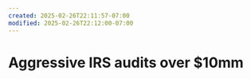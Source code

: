 ```yaml
---
created: 2025-02-26T22:11:57-07:00
modified: 2025-02-26T22:12:00-07:00
---
```


# Aggressive IRS audits over $10mm

